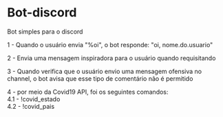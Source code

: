 # Bot-discord
Bot simples para o discord 

 1 - Quando o usuário envia "%oi", o bot responde: "oi, nome.do.usuario"

2 - Envia uma mensagem inspiradora para o usuário quando requisitando 

3 - Quando verifica que o usuário envio uma mensagem ofensiva no channel, o bot avisa que esse tipo de comentário não é permitido 

4 - por meio da Covid19 API, foi os seguintes comandos:
    <br />4.1 - !covid_estado <sigla do estado><br />
    4.2 - !covid_pais <nome do pais>
    
